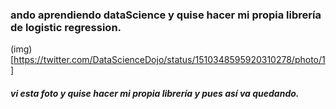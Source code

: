 ### ando aprendiendo dataScience y quise hacer mi propia librería de logistic regression.
(img)[https://twitter.com/DataScienceDojo/status/1510348595920310278/photo/1]
##### vi esta foto y quise hacer mi propia librería y pues así va quedando.
